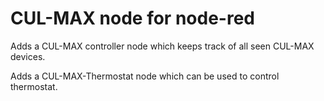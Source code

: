 CUL-MAX node for node-red
=========================

Adds a CUL-MAX controller node which keeps track of all seen CUL-MAX devices.

Adds a CUL-MAX-Thermostat node which can be used to control thermostat.

